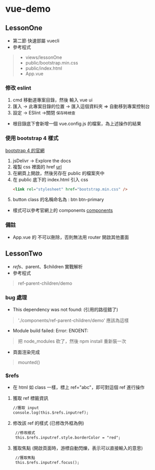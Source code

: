 # vue-demo

## LessonOne
- 第二節 快速部屬 vuecli
- 參考程式 
> - views/lessonOne
> - public/bootstrap.min.css
> - public/index.html
> - App.vue
  
### 修改 eslint
1. cmd 移動道專案目錄，然後 輸入 vue ui
2. 匯入 -> 此專案目錄的位置 -> 匯入這個資料夾 => 自動移到專案控制台
3. 設定 -> ESlint ->關閉 `保存時檢查`
- 根目錄底下會新增一個 vue.config.js 的檔案，為上述操作的結果

### 使用 bootstrap 4 樣式
[bootstrap 4 的官網](https://getbootstrap.com/)
1. jsDelivr -> Explore the docs 
2. 複製 css 裡面的 href [url](https://cdn.jsdelivr.net/npm/bootstrap@5.1.3/dist/css/bootstrap.min.css)
3. 在網頁上開啟，然後另存在 public 的檔案夾中
4. 在 public 底下的 index.html 引入 css
    ```html
    <link rel="stylesheet" href="bootstrap.min.css" />
    ```
5. button class 的名稱命名為 : btn btn-primary

- 樣式可以參考官網上的 components [components](https://getbootstrap.com/docs/5.1/components/accordion/)

### 備註 
- App.vue 的 <router-view /> 不可以刪除，否則無法用 router 開啟其他畫面
     


## LessonTwo
- $refs、$parent、$children 實戰解析
- 參考程式
> ref-parent-children/demo
### bug 處理
- This dependency was not found: (引用的路徑錯了)
> './components/ref-parent-children/demo' 應該為這樣

- Module build failed: Error: ENOENT:
> 把 node_modules 砍了，然後 npm install 重新裝一次

- 頁面渲染完成
> mounted()

### $refs
- 在 html 如 class 一樣，標上 ref="abc"，即可對這個 ref 進行操作
1. 獲取 ref 標籤資訊
   ```html
   //獲取 input
   console.log(this.$refs.inputref);
   ```
2. 修改該 ref 的樣式 (已修改外框為例)
   ```html
    //修改樣式
    this.$refs.inputref.style.borderColor = "red";
   ```
3. 獲取焦點 (開啟頁面時，游標自動閃爍，表示可以直接輸入的意思)
   ```html
    //獲取焦點
    this.$refs.inputref.focus();
   ```